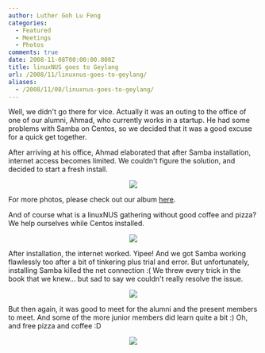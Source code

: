 ```yaml
---
author: Luther Goh Lu Feng
categories:
  - Featured
  - Meetings
  - Photos
comments: true
date: 2008-11-08T00:00:00.000Z
title: linuxNUS goes to Geylang
url: /2008/11/linuxnus-goes-to-geylang/
aliases:
  - /2008/11/08/linuxnus-goes-to-geylang/
---
```


Well, we didn't go there for vice. Actually it was an outing to the office of one of our alumni, Ahmad, who currently works in a startup. He had some problems with Samba on Centos, so we decided that it was a good excuse for a quick get together.

After arriving at his office, Ahmad elaborated that after Samba installation, internet access becomes limited. We couldn't figure the solution, and decided to start a fresh install.

<div align="center"><img src="http://inlinethumb32.webshots.com/41503/2857458070101890940S425x425Q85.jpg" /> </div>

For more photos, please check out our album <a href="http://good-times.webshots.com/album/568198109cxZkVs?vhost=good-times&start=0">here</a>.

And of course what is a linuxNUS gathering without good coffee and pizza? We help ourselves while Centos installed.

<div align="center"><img src="http://inlinethumb16.webshots.com/42831/2499221570101890940S425x425Q85.jpg" /> </div>

After installation, the internet worked. Yipee! And we got Samba working flawlessly too after a bit of tinkering plus trial and error. But unfortunately, installing Samba killed the net connection :( We threw every trick in the book that we knew... but sad to say we couldn't really resolve the issue.

<div align="center"><img src="http://inlinethumb46.webshots.com/44077/2163757870101890940S425x425Q85.jpg" /></div>

But then again, it was good to meet for the alumni and the present members to meet. And some of the more junior members did learn quite a bit :) Oh, and free pizza and coffee :D

<div align="center"><img src="http://inlinethumb12.webshots.com/23691/2713177720101890940S425x425Q85.jpg" /></div>
